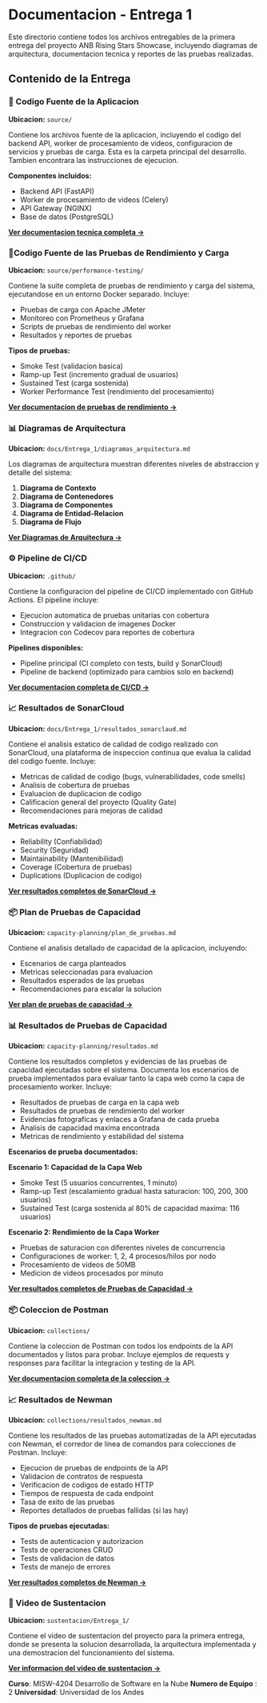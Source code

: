 # Documentacion - Entrega 1

Este directorio contiene todos los archivos entregables de la primera entrega del proyecto ANB Rising Stars Showcase, incluyendo diagramas de arquitectura, documentacion tecnica y reportes de las pruebas realizadas.

## Contenido de la Entrega

### 📄 Codigo Fuente de la Aplicacion
**Ubicacion:** `source/`

Contiene los archivos fuente de la aplicacion, incluyendo el codigo del backend API, worker de procesamiento de videos, configuracion de servicios y pruebas de carga. Esta es la carpeta principal del desarrollo. Tambien encontrara las instrucciones de ejecucion.

**Componentes incluidos:**
- Backend API (FastAPI)
- Worker de procesamiento de videos (Celery)
- API Gateway (NGINX)
- Base de datos (PostgreSQL)

**[Ver documentacion tecnica completa →](../../source/README.md)**

### 🧪Codigo Fuente de las Pruebas de Rendimiento y Carga
**Ubicacion:** `source/performance-testing/`

Contiene la suite completa de pruebas de rendimiento y carga del sistema, ejecutandose en un entorno Docker separado. Incluye:
- Pruebas de carga con Apache JMeter
- Monitoreo con Prometheus y Grafana
- Scripts de pruebas de rendimiento del worker
- Resultados y reportes de pruebas

**Tipos de pruebas:**
- Smoke Test (validacion basica)
- Ramp-up Test (incremento gradual de usuarios)
- Sustained Test (carga sostenida)
- Worker Performance Test (rendimiento del procesamiento)

**[Ver documentacion de pruebas de rendimiento →](../../source/performance-testing/README.md)**

### 📊 Diagramas de Arquitectura
**Ubicacion:** `docs/Entrega_1/diagramas_arquitectura.md`

Los diagramas de arquitectura muestran diferentes niveles de abstraccion y detalle del sistema:

1. **Diagrama de Contexto**
2. **Diagrama de Contenedores**
3. **Diagrama de Componentes**
4. **Diagrama de Entidad-Relacion**
5. **Diagrama de Flujo**

**[Ver Diagramas de Arquitectura →](diagramas_arquitectura.md)**

### ⚙️ Pipeline de CI/CD
**Ubicacion:** `.github/`

Contiene la configuracion del pipeline de CI/CD implementado con GitHub Actions. El pipeline incluye:
- Ejecucion automatica de pruebas unitarias con cobertura
- Construccion y validacion de imagenes Docker
- Integracion con Codecov para reportes de cobertura

**Pipelines disponibles:**
- Pipeline principal (CI completo con tests, build y SonarCloud)
- Pipeline de backend (optimizado para cambios solo en backend)

**[Ver documentacion completa de CI/CD →](../../.github/README-CI.md)**

### 📈 Resultados de SonarCloud
**Ubicacion:** `docs/Entrega_1/resultados_sonarclaud.md`

Contiene el analisis estatico de calidad de codigo realizado con SonarCloud, una plataforma de inspeccion continua que evalua la calidad del codigo fuente. Incluye:
- Metricas de calidad de codigo (bugs, vulnerabilidades, code smells)
- Analisis de cobertura de pruebas
- Evaluacion de duplicacion de codigo
- Calificacion general del proyecto (Quality Gate)
- Recomendaciones para mejoras de calidad

**Metricas evaluadas:**
- Reliability (Confiabilidad)
- Security (Seguridad)
- Maintainability (Mantenibilidad)
- Coverage (Cobertura de pruebas)
- Duplications (Duplicacion de codigo)

**[Ver resultados completos de SonarCloud →](resultados_sonarclaud.md)**

### 📦 Plan de Pruebas de Capacidad
**Ubicacion:** `capacity-planning/plan_de_pruebas.md`

Contiene el analisis detallado de capacidad de la aplicacion, incluyendo:
- Escenarios de carga planteados
- Metricas seleccionadas para evaluacion
- Resultados esperados de las pruebas
- Recomendaciones para escalar la solucion

**[Ver plan de pruebas de capacidad →](../../capacity-planning/plan_de_pruebas.md)**

### 📊 Resultados de Pruebas de Capacidad
**Ubicacion:** `capacity-planning/resultados.md`

Contiene los resultados completos y evidencias de las pruebas de capacidad ejecutadas sobre el sistema. Documenta los escenarios de prueba implementados para evaluar tanto la capa web como la capa de procesamiento worker. Incluye:
- Resultados de pruebas de carga en la capa web
- Resultados de pruebas de rendimiento del worker
- Evidencias fotograficas y enlaces a Grafana de cada prueba
- Analisis de capacidad maxima encontrada
- Metricas de rendimiento y estabilidad del sistema

**Escenarios de prueba documentados:**

**Escenario 1: Capacidad de la Capa Web**
- Smoke Test (5 usuarios concurrentes, 1 minuto)
- Ramp-up Test (escalamiento gradual hasta saturacion: 100, 200, 300 usuarios)
- Sustained Test (carga sostenida al 80% de capacidad maxima: 116 usuarios)

**Escenario 2: Rendimiento de la Capa Worker**
- Pruebas de saturacion con diferentes niveles de concurrencia
- Configuraciones de worker: 1, 2, 4 procesos/hilos por nodo
- Procesamiento de videos de 50MB
- Medicion de videos procesados por minuto

**[Ver resultados completos de Pruebas de Capacidad →](../../capacity-planning/resultados.md)**

### 📦 Coleccion de Postman
**Ubicacion:** `collections/`

Contiene la coleccion de Postman con todos los endpoints de la API documentados y listos para probar. Incluye ejemplos de requests y responses para facilitar la integracion y testing de la API.

**[Ver documentacion completa de la coleccion →](../../collections/)**

### 📈 Resultados de Newman
**Ubicacion:** `collections/resultados_newman.md`

Contiene los resultados de las pruebas automatizadas de la API ejecutadas con Newman, el corredor de linea de comandos para colecciones de Postman. Incluye:
- Ejecucion de pruebas de endpoints de la API
- Validacion de contratos de respuesta
- Verificacion de codigos de estado HTTP
- Tiempos de respuesta de cada endpoint
- Tasa de exito de las pruebas
- Reportes detallados de pruebas fallidas (si las hay)

**Tipos de pruebas ejecutadas:**
- Tests de autenticacion y autorizacion
- Tests de operaciones CRUD
- Tests de validacion de datos
- Tests de manejo de errores

**[Ver resultados completos de Newman →](../../collections/resultados_newman.md)**

### 🎥 Video de Sustentacion
**Ubicacion:** `sustentacion/Entrega_1/`

Contiene el video de sustentacion del proyecto para la primera entrega, donde se presenta la solucion desarrollada, la arquitectura implementada y una demostracion del funcionamiento del sistema.

**[Ver informacion del video de sustentacion →]()**

**Curso**: MISW-4204 Desarrollo de Software en la Nube
**Numero de Equipo** : 2
**Universidad**: Universidad de los Andes